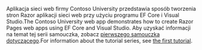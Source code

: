 <span data-ttu-id="d0d08-101">Aplikacja sieci web firmy Contoso University przedstawia sposób tworzenia stron Razor aplikacji sieci web przy użyciu programu EF Core i Visual Studio.</span><span class="sxs-lookup"><span data-stu-id="d0d08-101">The Contoso University web app demonstrates how to create Razor Pages web apps using EF Core and Visual Studio.</span></span> <span data-ttu-id="d0d08-102">Aby uzyskać informacji na temat tej serii samouczka, zobacz [pierwszego samouczka dotyczącego](xref:data/ef-rp/intro).</span><span class="sxs-lookup"><span data-stu-id="d0d08-102">For information about the tutorial series, see [the first tutorial](xref:data/ef-rp/intro).</span></span>

